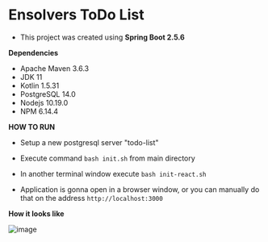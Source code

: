 # Ensolvers ToDo List

- This project was created using **Spring Boot 2.5.6**

**Dependencies**
- Apache Maven 3.6.3
- JDK 11
- Kotlin 1.5.31
- PostgreSQL 14.0
- Nodejs 10.19.0
- NPM 6.14.4

**HOW TO RUN**
- Setup a new postgresql server "todo-list"
- Execute command `bash init.sh` from main directory
- In another terminal window execute `bash init-react.sh`

- Application is gonna open in a browser window, or you can manually do that on the address `http://localhost:3000`

**How it looks like**


![image](https://user-images.githubusercontent.com/26483248/139617528-eda30cad-50c4-4447-8dc5-70704d80e98c.png)

